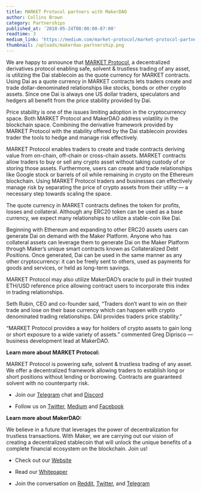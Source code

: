 ```yaml
---
title: MARKET Protocol partners with MakerDAO
author: Collins Brown
category: Partnerships
published_at: '2018-05-24T00:00:00-07:00'
readtime: 3
medium_link: 'https://medium.com/market-protocol/market-protocol-partners-with-makerdao-59f77e6d99e5'
thumbnail: /uploads/makerdao-partnership.png
---
```

We are happy to announce that [MARKET Protocol](https://marketprotocol.io/), a decentralized derivatives protocol enabling safe, solvent & trustless trading of any asset, is utilizing the Dai stablecoin as the quote currency for MARKET contracts. Using Dai as a quote currency in MARKET contracts lets traders create and trade dollar-denominated relationships like stocks, bonds or other crypto assets. Since one Dai is always one US dollar traders, speculators and hedgers all benefit from the price stability provided by Dai.

Price stability is one of the issues limiting adoption in the cryptocurrency space. Both MARKET Protocol and MakerDAO address volatility in the blockchain space. Combining the derivative framework provided by MARKET Protocol with the stability offered by the Dai stablecoin provides trader the tools to hedge and manage risk effectively.

MARKET Protocol enables traders to create and trade contracts deriving value from on-chain, off-chain or cross-chain assets. MARKET contracts allow traders to buy or sell any crypto asset without taking custody of or storing those assets. Furthermore, users can create and trade relationships like Google stock or barrels of oil while remaining in crypto on the Ethereum blockchain. Using MARKET Protocol traders and businesses can effectively manage risk by separating the price of crypto assets from their utility — a necessary step towards scaling the space.

The quote currency in MARKET contracts defines the token for profits, losses and collateral. Although any ERC20 token can be used as a base currency, we expect many relationships to utilize a stable-coin like Dai.

Beginning with Ethereum and expanding to other ERC20 assets users can generate Dai on demand with the Maker Platform. Anyone who has collateral assets can leverage them to generate Dai on the Maker Platform through Maker’s unique smart contracts known as Collateralized Debt Positions. Once generated, Dai can be used in the same manner as any other cryptocurrency: it can be freely sent to others, used as payments for goods and services, or held as long-term savings.

MARKET Protocol may also utilize MakerDAO’s oracle to pull in their trusted ETH/USD reference price allowing contract users to incorporate this index in trading relationships.

Seth Rubin, CEO and co-founder said, “Traders don’t want to win on their trade and lose on their base currency which can happen with crypto denominated trading relationships. DAI provides traders price stability.”

“MARKET Protocol provides a way for holders of crypto assets to gain long or short exposure to a wide variety of assets.” commented Greg Diprisco — business development lead at MakerDAO.

**Learn more about MARKET Protocol:**

MARKET Protocol is powering safe, solvent & trustless trading of any asset. We offer a decentralized framework allowing traders to establish long or short positions without lending or borrowing. Contracts are guaranteed solvent with no counterparty risk.

* Join our [Telegram](https://t.me/Market_Protocol_Chat) chat and [Discord](https://marketprotocol.io/discord)

* Follow us on [Twitter](https://mobile.twitter.com/MarketProtocol), [Medium](https://medium.com/market-protocol) and [Facebook](https://www.facebook.com/marketprotocol/)

**Learn more about MakerDAO:**

We believe in a future that leverages the power of decentralization for trustless transactions. With Maker, we are carrying out our vision of creating a decentralized stablecoin that will unlock the unique benefits of a complete financial ecosystem on the blockchain. Join us!

* Check out our [Website](https://makerdao.com/)

* Read our [Whitepaper](https://makerdao.com/whitepaper/DaiDec17WP.pdf)

* Join the conversation on [Reddit](https://www.reddit.com/r/MakerDAO/), [Twitter](http://twitter.com/makerdao), and [Telegram](https://t.me/makerdaoofficial)
